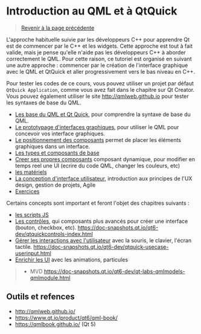 
# Introduction au QML et à QtQuick

> [Revenir à la page précédente](../README.md)

L'approche habituelle suivie par les développeurs C++ pour apprendre Qt est de commencer par le C++ et les widgets.
Cette approche est tout à fait valide, mais je pense qu'elle n'aide pas les développeurs C++ à aborder correctement le QML.
Pour cette raison, ce tutoriel est organisé en suivant une autre approche : commencer par le création de l'interface
graphique avec le QML et QtQuick et aller progressivement vers le bas niveau en C++.

Pour tester les codes de ce cours, vous pouvez utiliser un projet par défaut `QtQuick Application`, comme vous avez fait dans
le chapitre sur Qt Creator. Vous pouvez également utiliser le site http://qmlweb.github.io pour tester les syntaxes de base du QML.

- [Les base du QML et Qt Quick](bases.md), pour comprendre la syntaxe de base du QML.
- [Le prototypage d'interfaces graphiques](prototype.md), pour utiliser le QML pour concevoir vos interface graphiques.
- [Le positionnement des composants](positioning.md) permet de placer les éléments graphiques dans un interface.
- [Les types et composants de base](types.md)
- [Creer ses propres composants](component.md) composant dynamique, pour modifier en temps reel une UI (ecrire du code QML, changer les couleurs, etc)
- [les matériels](material.md)
- [La conception d'interface utilisateur](ux.md), introduction aux principes de l'UX design, gestion de projets, Agile
- [Exercices](exercices.md)

Certains concepts sont important et feront l'objet des chapitres suivants :

- [les scripts JS](js.md)
- [Les contrôles](controls.md), qui composants plus avancés pour créer une interface (bouton, checkbox, etc). https://doc-snapshots.qt.io/qt6-dev/qtquickcontrols-index.html
- [Gérer les interactions avec l'utilisateur](input.md) avec la souris, le clavier, l'écran tactile. https://doc-snapshots.qt.io/qt6-dev/qtquick-usecase-userinput.html
- [Enrichir les UI](ui.md) avec les animations, particules

> - MVD https://doc-snapshots.qt.io/qt6-dev/qt-labs-qmlmodels-qmlmodule.html

## Outils et refences

- http://qmlweb.github.io/
- https://www.qt.io/product/qt6/qml-book/
- https://qmlbook.github.io/ (Qt 5)
